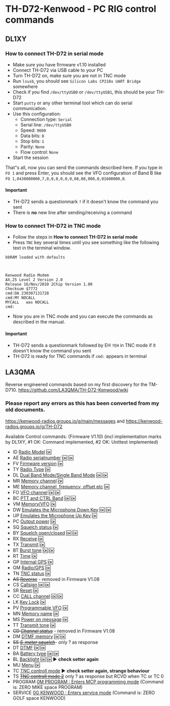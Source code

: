 # TH-D72-Kenwood - PC RIG control commands
## DL1XY
### How to connect TH-D72 in serial mode 
* Make sure you have firmware v1.10 installed
* Connect TH-D72 via USB cable to your PC
* Turn TH-D72 on, make sure you are not in TNC mode
* Run `lsusb`, you should see `Silicon Labs CP210x UART Bridge` somewhere
* Check if you find `/dev/ttyUSB0` or `/dev/ttyUSB1`, this should be your TH-D72
* Start `putty` or any other terminal tool which can do serial communication.
* Use this configuration:
  * Connection type: `Serial`
  * Serial line: `/dev/ttyUSB0`
  * Speed: `9600`
  * Data bits: `8`
  * Stop bits: `1`
  * Parity: `None`
  * Flow control: `None`
* Start the session

That"s all, now you can send the commands described here. If you type in `FO 1` and press Enter, you should see the VFO configuration of Band B like `FO 1,0430000000,7,0,0,0,0,0,0,08,08,000,0,01600000,0`.

#### Important
* TH-D72 sends a questionmark `?` if it doesn't know the command you sent
* There is **no** new line after sending/receiving a command

### How to connect TH-D72 in TNC mode 
* Follow the steps in **How to connect TH-D72 in serial mode**
* Press `TNC` key several times until you see something like the following text in the terminal window.
```
bbRAM loaded with defaults



Kenwood Radio Modem
AX.25 Level 2 Version 2.0
Release 16/Nov/2010 2Chip Version 1.00
Checksum $7772
cmd:DA 230307131728
cmd:MY NOCALL
MYCALL   was NOCALL
cmd:
```
* Now you are in TNC mode and you can execute the commands as described in the manual.

#### Important
* TH-D72 sends a questionmark followed by EH `?EH` in TNC mode if it doesn't know the command you sent
* TH-D72 is ready for TNC commands if `cmd:` appears in terminal

## LA3QMA
Reverse engineered commands based on my first discovery for the TM-D710.
https://github.com/LA3QMA/TH-D72-Kenwood/wiki

### Please report any errors as this has been converted from my old documents.
https://kenwood-radios.groups.io/g/main/messages and https://kenwood-radios.groups.io/g/TH-D72

Available Control commands: (Firmware V1.10) (incl implementation marks by DL1XY, #1 OK: Command implemented, #2 OK: Unittest implemented)

- ID	[Radio Model](/commands/ID.md) :ok:
- AE	[Radio serialnumber](/commands/AE.md) :ok: :ok: 
- FV	[Firmware version](/commands/FV.md) :ok:
- TY	[Radio Type](/commands/TY.md) :ok:
- DL	[Dual Band Mode/Single Band Mode](/commands/DL.md) :ok: :ok:
- MR	[Memory channel](/commands/MR.md) :ok:
- ME	[Memory channel, frequency, offset etc](/commands/ME.md) :ok:
- FO	[VFO channel](/commands/FO.md) :ok: :ok:
- BC	[PTT and CTRL Band](/commands/BC.md) :ok: :ok:
- VM	[Memory/VFO](/commands/VM.md) :ok:
- DW	[Emulates the Microphone Down Key](/commands/DW.md) :ok: :ok:
- UP	[Emulates the Microphone Up Key](/commands/UP.md) :ok:
- PC	[Output power](/commands/PC.md) :ok:
- SQ	[Squelch status](/commands/SQ.md) :ok:
- BY	[Squelch open/closed](/commands/BY.md) :ok: :ok:
- RX	[Receive](/commands/RX.md) :ok:
- TX	[Transmit](/commands/TX.md) :ok:
- BT	[Burst tone](/commands/BT.md) :ok: :ok:
- RT	[Time](/commands/RT.md) :ok:
- GP	[Internal GPS](/commands/GP.md) :ok:
- GM	[Radio/GPS](/commands/GM.md) :ok:
- TN	[TNC status](/commands/TN.md) :ok:
- ~~AS	[Reverse](/commands/AS.md)~~ - removed in Firmware V1.08
- CS	[Callsign](/commands/CS.md) :ok: :ok:
- SR	[Reset](/commands/SR.md) :ok:
- CC	[CALL channel](/commands/CC.md) :ok: :ok:
- LK	[Key Lock](/commands/LK.md) :ok:
- PV	[Programmable VFO](/commands/PV.md) :ok:
- MN	[Memory name](/commands/MN.md) :ok:
- MS	[Power on message](/commands/MS.md) :ok:
- TT	[Transmit tone](/commands/TT.md) :ok:
- ~~CD	[*Channel status*](/commands/CD.md)~~ - removed in Firmware V1.08
- DM	[DTMF memory](/commands/DM.md) :ok: :ok:
- ~~SS	[*S-meter squelch*](/commands/SS.md)~~- only ? as response
- DT	[DTMF](/commands/DT.md) :ok: :ok:
- BA	[Battery type](/commands/BA.md) :ok: :ok:
- BL [Backlight](/commands/BL.md) :ok: :ok: :arrow_forward: **check setter again** 
- MU	[Menu](/commands/MU.md) :ok:
- TC	[TNC controll mode](/commands/TC.md) :arrow_forward: **check setter again, strange behaviour**
- TS	~~[TNC controll mode 2](/commands/TS.md)~~ only ? as response but RCVD when TC or TC 0
- PROGRAM		[0M PROGRAM : Enters MCP programming mode](/commands/0M_PROGRAM.md) (Command is: ZERO MIKE space PROGRAM)
- SERVICE	[0G KENWOOD : Enters service mode](/commands/0G_KENWOOD.md) (Command is: ZERO GOLF space KENWOOD)
